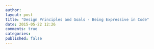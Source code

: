 ```yaml
---
author: 
layout: post
title: "Design Principles and Goals - Being Expressive in Code"
date: 2015-05-22 12:26
comments: true
categories: 
published: false
---
```

